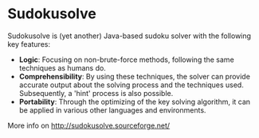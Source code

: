 # Sudokusolve
Sudokusolve is (yet another) Java-based sudoku solver with the following key features:

* **Logic**: Focusing on non-brute-force methods, following the same techniques as humans do.
* **Comprehensibility**: By using these techniques, the solver can provide accurate output about the solving process and the techniques used. Subsequently, a 'hint' process is also possible.
* **Portability**: Through the optimizing of the key solving algorithm, it can be applied in various other languages and environments.

More info on http://sudokusolve.sourceforge.net/
